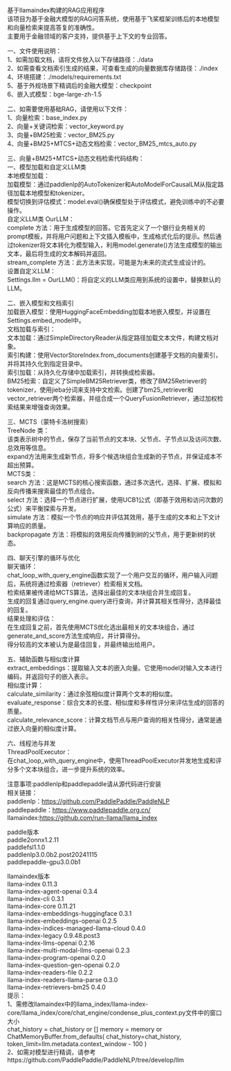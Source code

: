 基于llamaindex构建的RAG应用程序<br>
该项目为基于金融大模型的RAG问答系统，使用基于飞桨框架训练后的本地模型和向量检索来提高答复的准确性。<br>
主要用于金融领域的客户支持，提供基于上下文的专业回答。<br>



一、文件使用说明：<br>
1、如需加载文档，请将文件放入以下存储路径：./data<br>
2、如需查看文档索引生成的结果，可查看生成的向量数据库存储路径：./index<br>
4、环境搭建：./models/requirements.txt<br>
5、基于外规场景下精调后的金融大模型：checkpoint<br>
6、嵌入式模型：bge-large-zh-1.5<br>

二、如需要使用基础RAG，请使用以下文件：<br>
1、向量检索：base_index.py<br>
2、向量+关键词检索：vector_keyword.py<br>
3、向量+BM25检索：vector_BM25.py<br>
4、向量+BM25+MTCS+动态文档检索：vector_BM25_mtcs_auto.py<br>


三、向量+BM25+MTCS+动态文档检索代码结构：<br>
一、模型加载和自定义LLM类<br>
本地模型加载：<br>
加载模型：通过paddlenlp的AutoTokenizer和AutoModelForCausalLM从指定路径加载本地模型和tokenizer。<br>
模型切换到评估模式：model.eval()确保模型处于评估模式，避免训练中的不必要操作。<br>
自定义LLM类 OurLLM：<br>
complete 方法：用于生成模型的回答。它首先定义了一个银行业务相关的prompt模板，并将用户问题和上下文插入模板中，生成格式化后的提示。然后通过tokenizer将文本转化为模型输入，利用model.generate()方法生成模型的输出文本，最后将生成的文本解码并返回。<br>
stream_complete 方法：此方法未实现，可能是为未来的流式生成设计的。<br>
设置自定义LLM：<br>
Settings.llm = OurLLM()：将自定义的LLM类应用到系统的设置中，替换默认的LLM。<br>

二、嵌入模型和文档索引<br>
加载嵌入模型：使用HuggingFaceEmbedding加载本地嵌入模型，并设置在Settings.embed_model中。<br>
文档加载与索引：<br>
文本加载：通过SimpleDirectoryReader从指定路径加载文本文件，构建文档对象。<br>
索引构建：使用VectorStoreIndex.from_documents创建基于文档的向量索引，并将其持久化到指定目录中。<br>
索引加载：从持久化存储中加载索引，并转换成检索器。<br>
BM25检索：自定义了SimpleBM25Retriever类，修改了BM25Retriever的tokenizer，使用jieba分词来支持中文检索。创建了bm25_retriever和vector_retriever两个检索器，并组合成一个QueryFusionRetriever，通过加权检索结果来增强查询效果。<br>

三、MCTS（蒙特卡洛树搜索）<br>
TreeNode 类：<br>
该类表示树中的节点，保存了当前节点的文本块、父节点、子节点以及访问次数、总效用等信息。<br>
expand方法用来生成新节点，将多个候选块组合生成新的子节点，并保证成本不超出预算。<br>
MCTS类：<br>
search 方法：这是MCTS的核心搜索函数，通过多次迭代，选择、扩展、模拟和反向传播来搜索最佳的节点组合。<br>
select 方法：选择一个节点进行扩展，使用UCB1公式（即基于效用和访问次数的公式）来平衡探索与开发。<br>
simulate 方法：模拟一个节点的响应并评估其效用，基于生成的文本和上下文计算响应的质量。<br>
backpropagate 方法：将模拟的效用反向传播到树的父节点，用于更新树的状态。<br>

四、聊天引擎的循环与优化<br>
聊天循环：<br>
chat_loop_with_query_engine函数实现了一个用户交互的循环，用户输入问题后，系统将通过检索器（retriever）检索相关文档。<br>
检索结果被传递给MCTS算法，选择出最佳的文本块组合并生成回复。<br>
生成的回复通过query_engine.query进行查询，并计算其相关性得分，选择最佳的回复。<br>
结果处理和评估：<br>
在生成回复之前，首先使用MCTS优化选出最相关的文本块组合，通过generate_and_score方法生成响应，并计算得分。<br>
得分较高的文本被认为是最佳回复，并最终输出给用户。<br>

五、辅助函数与相似度计算<br>
extract_embeddings：提取输入文本的嵌入向量。它使用model对输入文本进行编码，并返回句子的嵌入表示。<br>
相似度计算：<br>
calculate_similarity：通过余弦相似度计算两个文本的相似度。<br>
evaluate_response：综合文本的长度、相似度和多样性评分来评估生成的回答的质量。<br>
calculate_relevance_score：计算文档节点与用户查询的相关性得分，通常是通过嵌入向量的相似度计算。<br>

六、线程池与并发<br>
ThreadPoolExecutor：<br>
在chat_loop_with_query_engine中，使用ThreadPoolExecutor并发地生成和评分多个文本块组合，进一步提升系统的效率。<br>

注意事项:paddlenlp和paddlepaddle请从源代码进行安装<br>
相关链接：<br>
paddlenlp：https://github.com/PaddlePaddle/PaddleNLP<br>
paddlepaddle：https://www.paddlepaddle.org.cn/<br>
llamaindex:https://github.com/run-llama/llama_index<br>

paddle版本<br>
paddle2onnx1.2.11<br>
paddlefsl1.1.0<br>
paddlenlp3.0.0b2.post20241115<br>
paddlepaddle-gpu3.0.0b1<br>

llamaindex版本<br>
llama-index                             0.11.3<br>
llama-index-agent-openai                0.3.4<br>
llama-index-cli                         0.3.1<br>
llama-index-core                        0.11.21<br>
llama-index-embeddings-huggingface      0.3.1<br>
llama-index-embeddings-openai           0.2.5<br>
llama-index-indices-managed-llama-cloud 0.4.0<br>
llama-index-legacy                      0.9.48.post3<br>
llama-index-llms-openai                 0.2.16<br>
llama-index-multi-modal-llms-openai     0.2.3<br>
llama-index-program-openai              0.2.0<br>
llama-index-question-gen-openai         0.2.0<br>
llama-index-readers-file                0.2.2<br>
llama-index-readers-llama-parse         0.3.0<br>
llama-index-retrievers-bm25             0.4.0<br>
提示：<br>
1、需修改llamaindex中的llama_index/llama-index-core/llama_index/core/chat_engine/condense_plus_context.py文件中的窗口大小<br>
        chat_history = chat_history or []
        memory = memory or ChatMemoryBuffer.from_defaults(
            chat_history=chat_history, token_limit=llm.metadata.context_window - 100
        )<br>
2、如需对模型进行精调，请参考https://github.com/PaddlePaddle/PaddleNLP/tree/develop/llm

